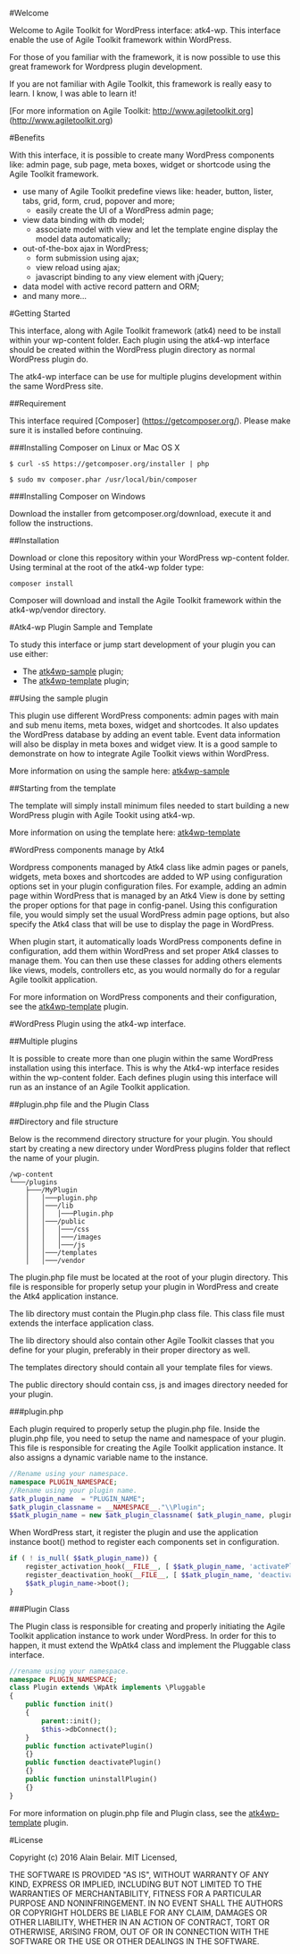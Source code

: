 #Welcome

Welcome to Agile Toolkit for WordPress interface: atk4-wp. 
This interface enable the use of Agile Toolkit framework within WordPress.
 
For those of you familiar with the framework, it is now possible to use this great framework for Wordpress plugin development.

If you are not familiar with Agile Toolkit, this framework is really easy to learn. I know, I was able to learn it!

[For more information on Agile Toolkit: http://www.agiletoolkit.org] (http://www.agiletoolkit.org)

#Benefits

With this interface, it is possible to create many WordPress components like: admin page, sub page, meta boxes, widget or shortcode using the Agile Toolkit
framework. 

* use many of Agile Toolkit predefine views like: header, button, lister, tabs, grid, form, crud, popover and more;
  * easily create the UI of a WordPress admin page;  
* view data binding with db model;
  * associate model with view and let the template engine display the model data automatically;
* out-of-the-box ajax in WordPress;
  * form submission using ajax;
  * view reload using ajax;
  * javascript binding to any view element with jQuery;
* data model with active record pattern and ORM;
* and many more...

#Getting Started

This interface, along with Agile Toolkit framework (atk4) need to be install within your wp-content folder. 
Each plugin using the atk4-wp interface should be created within the WordPress plugin directory as normal WordPress plugin do.

The atk4-wp interface can be use for multiple plugins development within the same WordPress site.

##Requirement

This interface required [Composer] (https://getcomposer.org/). Please make sure it is installed before continuing.

###Installing Composer on Linux or Mac OS X

```
$ curl -sS https://getcomposer.org/installer | php
```

```
$ sudo mv composer.phar /usr/local/bin/composer
```

###Installing Composer on Windows

Download the installer from getcomposer.org/download, execute it and follow the instructions.

##Installation

Download or clone this repository within your WordPress wp-content folder. Using terminal at the root of the atk4-wp folder type:

```
composer install
```

Composer will download and install the Agile Toolkit framework within the atk4-wp/vendor directory.

#Atk4-wp Plugin Sample and Template

To study this interface or jump start development of your plugin you can use either:
 
 * The [atk4wp-sample](https://github.com/ibelar/atk4wp-sample) plugin;
 * The [atk4wp-template](https://github.com/ibelar/atk4wp-template) plugin;

##Using the sample plugin

This plugin use different WordPress components: admin pages with main and sub menu items, meta boxes, widget and shortcodes.
It also updates the WordPress database by adding an event table. Event data information will also be display in meta boxes and widget view. 
It is a good sample to demonstrate on how to integrate Agile Toolkit views within WordPress.

More information on using the sample here: [atk4wp-sample](https://github.com/ibelar/atk4wp-sample)


##Starting from the template

The template will simply install minimum files needed to start building a new WordPress plugin with Agile Tookit using atk4-wp.

More information on using the template here: [atk4wp-template](https://github.com/ibelar/atk4wp-template)

#WordPress components manage by Atk4

Wordpress components managed by Atk4 class like admin pages or panels, widgets, meta boxes and shortcodes are added to WP using configuration options set in your plugin configuration files.
For example, adding an admin page within WordPress that is managed by an Atk4 View is done by setting the proper options for that page in config-panel. 
Using this configuration file, you would simply set the usual WordPress admin page options, but also specify the Atk4 class that will be use to display the page in WordPress.

When plugin start, it automatically loads WordPress components define in configuration, add them within WordPress and set proper Atk4 classes to manage them.
You can then use these classes for adding others elements like views, models, controllers etc, as you would normally do for a regular Agile toolkit application.

For more information on WordPress components and their configuration, see the [atk4wp-template](https://github.com/ibelar/atk4wp-template) plugin.

#WordPress Plugin using the atk4-wp interface.

##Multiple plugins

It is possible to create more than one plugin within the same WordPress installation using this interface. This is why the Atk4-wp interface resides within the wp-content folder.
Each defines plugin using this interface will run as an instance of an Agile Toolkit application.


##plugin.php file and the Plugin Class

##Directory and file structure

Below is the recommend directory structure for your plugin. You should start by creating a new directory under WordPress plugins folder that reflect the name of your plugin.

```
/wp-content
└───/plugins
    ├───/MyPlugin
    │   │───plugin.php
    │   │───/lib   
    │   │   │───Plugin.php
    │   │───/public
    │   │   │───/css
    │   │   │───/images
    │   │   │───/js             
    │   │───/templates 
    │   │───/vendor  
```

The plugin.php file must be located at the root of your plugin directory. This file is responsible for properly setup your plugin in WordPress and create the Atk4 application instance.

The lib directory must contain the Plugin.php class file. This class file must extends the interface application class. 

The lib directory should also contain other Agile Toolkit classes that you define for your plugin, preferably in their proper directory as well.

The templates directory should contain all your template files for views.

The public directory should contain css, js and images directory needed for your plugin.


###plugin.php

Each plugin required to properly setup the plugin.php file. Inside the plugin.php file, you need to setup the name and namespace of your plugin. 
This file is responsible for creating the Agile Toolkit application instance. It also assigns a dynamic variable name to the instance.

```php
//Rename using your namespace.
namespace PLUGIN_NAMESPACE;
//Rename using your plugin name.
$atk_plugin_name  = "PLUGIN_NAME";
$atk_plugin_classname = __NAMESPACE__."\\Plugin";
$$atk_plugin_name = new $atk_plugin_classname( $atk_plugin_name, plugin_dir_path( __FILE__ ) );
```

When WordPress start, it register the plugin and use the application instance boot() method to register each components set in configuration.

```php
if ( ! is_null( $$atk_plugin_name)) {
	register_activation_hook(__FILE__, [ $$atk_plugin_name, 'activatePlugin']);
	register_deactivation_hook(__FILE__, [ $$atk_plugin_name, 'deactivatePlugin']);
	$$atk_plugin_name->boot();
}
```

###Plugin Class

The Plugin class is responsible for creating and properly initiating the Agile Toolkit application instance to work under WordPress. In order for this to happen, it must extend the WpAtk4 class and implement the Pluggable class interface.

```php
//rename using your namespace.
namespace PLUGIN_NAMESPACE;
class Plugin extends \WpAtk implements \Pluggable
{
	public function init()
	{
		parent::init();
		$this->dbConnect();
	}
	public function activatePlugin()
	{}
	public function deactivatePlugin()
	{}
	public function uninstallPlugin()
	{}
}
```

For more information on plugin.php file and Plugin class, see the [atk4wp-template](https://github.com/ibelar/atk4wp-template) plugin.

#License

Copyright (c) 2016 Alain Belair. MIT Licensed,

THE SOFTWARE IS PROVIDED "AS IS", WITHOUT WARRANTY OF ANY KIND, EXPRESS OR IMPLIED, INCLUDING BUT NOT LIMITED TO THE WARRANTIES OF MERCHANTABILITY, FITNESS FOR A PARTICULAR PURPOSE AND NONINFRINGEMENT. IN NO EVENT SHALL THE AUTHORS OR COPYRIGHT HOLDERS BE LIABLE FOR ANY CLAIM, DAMAGES OR OTHER LIABILITY, WHETHER IN AN ACTION OF CONTRACT, TORT OR OTHERWISE, ARISING FROM, OUT OF OR IN CONNECTION WITH THE SOFTWARE OR THE USE OR OTHER DEALINGS IN THE SOFTWARE.